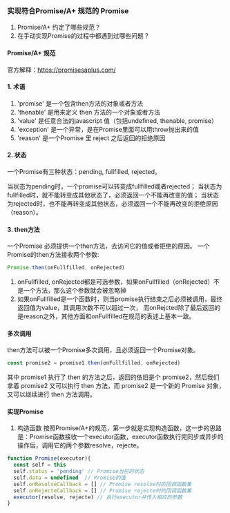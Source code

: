 ### 实现符合Promise/A+ 规范的 Promise

1. Promise/A+ 约定了哪些规范？
2. 在手动实现Promise的过程中都遇到过哪些问题？

#### Promise/A+ 规范

官方解释：https://promisesaplus.com/

#### 1. 术语

 1. 'promise' 是一个包含then方法的对象或者方法
 2. 'thenable' 是用来定义 then 方法的一个对象或者方法
 3. 'value' 是任意合法的javascript 值（包括undefined, thenable, promise）
 4. 'exception' 是一个异常，是在Promise里面可以用throw抛出来的值
 5. 'reason' 是一个Promise 里 reject 之后返回的拒绝原因

#### 2. 状态
  
  一个Promise有三种状态：pending, fullfilled, rejected。

  当状态为pending时，一个promise可以转变成fullfilled或者rejected；
  当状态为fullfilled时，就不能转变成其他状态了，必须返回一个不能再改变的值；
  当状态为rejected时，也不能再转变成其他状态，必须返回一个不能再改变的拒绝原因（reason）。

#### 3. then方法

  一个Promise 必须提供一个then方法，去访问它的值或者拒绝的原因。
  一个Promise的then方法接收两个参数:

  ```javascript
  Promise.then(onFullfilled, onRejected)
  ```

  1. onFullfilled, onRejected都是可选参数，如果onFullfilled（onRejected）不是一个方法，那么这个参数就会被忽略掉
  2. 如果onFullfilled是一个函数时，则当promise执行结束之后必须被调用，最终返回值为value，其调用次数不可以超过一次， 而onRejcted除了最后返回的是reason之外，其他方面和onFullfilled在规范的表述上基本一致。

#### 多次调用

  then方法可以被一个Promise多次调用，且必须返回一个Promise对象。

  ```javascript
  const promise2 = promise1.then(onFullfilled, onRejected)
  ```
其中 promise1 执行了 then 的方法之后，返回的依旧是个 promise2，然后我们拿着 promise2 又可以执行 then 方法，而 promise2 是一个新的 Promise 对象，又可以继续进行 then 方法调用。

#### 实现Promise

1. 构造函数
按照Promise/A+的规范，第一步就是实现构造函数，这一步的思路是：Promise函数接收一个executor函数，executor函数执行完同步或异步的操作后，调用它的两个参数resolve，rejecte。

```javascript
function Promise(executor){
  const self = this
  self.status = 'pending' // Promise当前的状态
  self.data = undefined  // Promise的值
  self.onResolveCallback = [] // Promise resolve时的回调函数集
  self.onRejecteCallback = [] // Promise rejecte时的回调函数集
  executor(resolve, rejecte) // 执行executor并传入相应的参数
}
```
